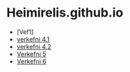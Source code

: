 # Heimirelis.github.io
* [Vef1]
* [verkefni 4.1](verk4/)
* [verkefni 4.2](verk4/verkefni53.html)
* [Verkefni 5](verk5/ummig.html)
* [Verkefni 6](Verk6/myndir.html)
